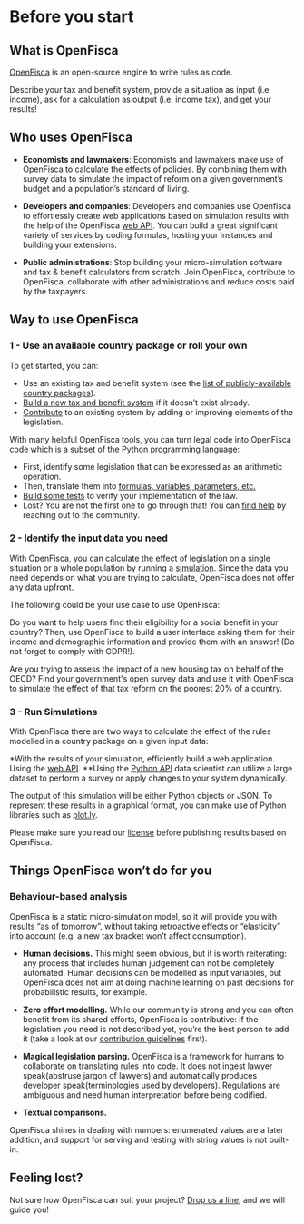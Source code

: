 # <i class="fas fa-home"></i> Before you start

## What is OpenFisca

[OpenFisca](https://openfisca.org) is an open-source engine to write rules as code.

Describe your tax and benefit system, provide a situation as input (i.e income), ask for a calculation as output (i.e. income tax), and get your results!

## Who uses OpenFisca

* **Economists and lawmakers**: 
Economists and lawmakers make use of OpenFisca to calculate the effects of policies. By combining them with survey data to simulate the impact of reform on a given government’s budget and a population’s standard of living.

* **Developers and companies**:
Developers and companies use Openfisca to effortlessly create web applications based on simulation results with the help of the OpenFisca [web API](openfisca-web-api/index.md). You can build a great significant variety of services by coding formulas, hosting your instances and building your extensions.

* **Public administrations**: 
Stop building your micro-simulation software and tax & benefit calculators from scratch. Join OpenFisca, contribute to OpenFisca, collaborate with other administrations and reduce costs paid by the taxpayers.

## Way to use OpenFisca

### 1 - Use an available country package or roll your own

To get started, you can:

* Use an existing tax and benefit system (see the [list of publicly-available country packages](https://openfisca.org/en/countries/)).
* [Build a new tax and benefit system](coding-the-legislation/bootstrapping_a_new_country_package.md) if it doesn’t exist already.
* [Contribute](contribute/index.md) to an existing system by adding or improving elements of the legislation.

With many helpful OpenFisca tools, you can turn legal code into OpenFisca code which is a subset of the Python programming language:

* First, identify some legislation that can be expressed as an arithmetic operation.
* Then, translate them into [formulas, variables, parameters, etc.](coding-the-legislation/index.md)
* [Build some tests](coding-the-legislation/writing_yaml_tests.md) to verify your implementation of the law.
* Lost? You are not the first one to go through that! You can [find help](find-help.md) by reaching out to the community.

### 2 - Identify the input data you need

With OpenFisca, you can calculate the effect of legislation on a single situation or a whole population by running a [simulation](simulate/index.md). Since the data you need depends on what you are trying to calculate, OpenFisca does not offer any data upfront.

The following could be your use case to use OpenFisca:

Do you want to help users find their eligibility for a social benefit in your country? Then, use OpenFisca to build a user interface asking them for their income and demographic information and provide them with an answer! (Do not forget to comply with GDPR!).

Are you trying to assess the impact of a new housing tax on behalf of the OECD? Find your government's open survey data and use it with OpenFisca to simulate the effect of that tax reform on the poorest 20% of a country.

### 3 - Run Simulations

With OpenFisca there are two ways to calculate the effect of the rules modelled in a country package on a given input data:

*With the results of your simulation, efficiently build a web application. Using the [web API](openfisca-web-api/index.md).
**Using the  [Python API](openfisca-python-api/index.md) data scientist can utilize a large dataset to perform a survey or apply changes to your system dynamically.

The output of this simulation will be either Python objects or JSON. To represent these results in a graphical format, you can make use of Python libraries such as [plot.ly](https://plot.ly).

Please make sure you read our [license](license.md) before publishing results based on OpenFisca.

## Things OpenFisca won’t do for you

### Behaviour-based analysis
<!--Needs more clarity here--->
OpenFisca is a static micro-simulation model, so it will provide you with results “as of tomorrow”, without taking retroactive effects or “elasticity” into account (e.g. a new tax bracket won’t affect consumption).

* **Human decisions.** 
This might seem obvious, but it is worth reiterating: any process that includes human judgement can not be completely automated. Human decisions can be modelled as input variables, but OpenFisca does not aim at doing machine learning on past decisions for probabilistic results, for example.
* **Zero effort modelling.** 
While our community is strong and you can often benefit from its shared efforts, OpenFisca is contributive: if the legislation you need is not described yet, you’re the best person to add it (take a look at our [contribution guidelines](contribute/index.md) first).

* **Magical legislation parsing.** 
OpenFisca is a framework for humans to collaborate on translating rules into code. It does not ingest lawyer speak(abstruse jargon of lawyers) and automatically produces developer speak(terminologies used by developers). Regulations are ambiguous and need human interpretation before being codified.

* **Textual comparisons.**

OpenFisca shines in dealing with numbers: enumerated values are a later addition, and support for serving and testing with string values is not built-in.

## Feeling lost?

Not sure how OpenFisca can suit your project? [Drop us a line](mailto:contact@openfisca.org?subject=Contact%20from%20doc), and we will guide you!
